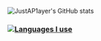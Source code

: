 ![JustAP1ayer's GitHub stats](https://github-readme-stats.vercel.app/api?username=JustAP1ayer&show_icons=true&theme=tokyonight)
### [![Languages I use](https://github-readme-stats.vercel.app/api/top-langs/?username=JustAP1ayer)]([https://github.com/anuraghazra/github-readme-stats](https://github-readme-stats.vercel.app/api?username=JustAP1ayer&show_icons=true&theme=tokyonight))

<!--
**JustAP1ayer/JustAP1ayer** is a ✨ _special_ ✨ repository because its `README.md` (this file) appears on your GitHub profile.

Here are some ideas to get you started:

- 🔭 I’m currently working on ...
- 🌱 I’m currently learning ...
- 👯 I’m looking to collaborate on ...
- 🤔 I’m looking for help with ...
- 💬 Ask me about ...
- 📫 How to reach me: ...
- 😄 Pronouns: ...
- ⚡ Fun fact: ...
-->
